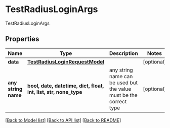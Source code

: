 # TestRadiusLoginArgs

TestRadiusLoginArgs

## Properties
Name | Type | Description | Notes
------------ | ------------- | ------------- | -------------
**data** | [**TestRadiusLoginRequestModel**](TestRadiusLoginRequestModel.md) |  | [optional] 
**any string name** | **bool, date, datetime, dict, float, int, list, str, none_type** | any string name can be used but the value must be the correct type | [optional]

[[Back to Model list]](../README.md#documentation-for-models) [[Back to API list]](../README.md#documentation-for-api-endpoints) [[Back to README]](../README.md)


